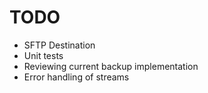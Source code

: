 # TODO

* SFTP Destination
* Unit tests
* Reviewing current backup implementation
* Error handling of streams